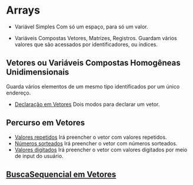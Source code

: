 # Arrays
- Variável Simples
Com só um espaço, para só um valor.

- Variáveis Compostas
Vetores, Matrizes, Registros.
Guardam vários valores que são acessados por identificadores, ou índices.

## Vetores ou Variáveis Compostas Homogêneas Unidimensionais
Guarda vários elementos de um mesmo tipo identificados por um único endereço.

- [Declaração em Vetores](https://github.com/AugustoFFP/Arrays/blob/main/Declaracao/Program.cs)
Dois modos para declarar um vetor.

## Percurso em Vetores
- [Valores repetidos](https://github.com/AugustoFFP/Arrays/blob/main/Vetores/Exemplos/Percurso/Valores_Repetidos/Program.cs)
Irá preencher o vetor com valores repetidos.
- [Números sorteados](https://github.com/AugustoFFP/Arrays/blob/main/Vetores/Exemplos/Percurso/Numeros_Sorteados/Program.cs)
Irá preencher o vetor com números sorteados.
- [Valores digitados](https://github.com/AugustoFFP/Arrays/blob/main/Vetores/Exemplos/Percurso/Valores_Digitados/Program.cs)
Irá preencher o vetor com valores digitados por meio de input do usuário.

## [BuscaSequencial em Vetores](https://github.com/AugustoFFP/Arrays/blob/main/Busca_Sequencial_Vetores/Program.cs)
